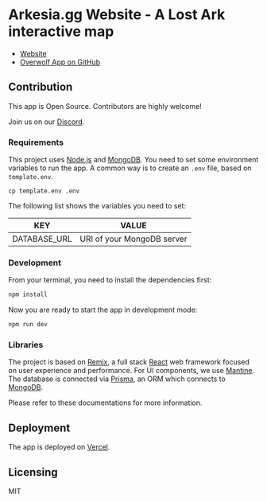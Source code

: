 # Arkesia.gg Website - A Lost Ark interactive map

- [Website](https://arkesia.gg)
- [Overwolf App on GitHub](https://github.com/lmachens/arkesia.gg-overwolf)

## Contribution

This app is Open Source. Contributors are highly welcome!

Join us on our [Discord](https://discord.com/invite/NTZu8Px).

### Requirements

This project uses [Node.js](https://nodejs.org/en/) and [MongoDB](https://www.mongodb.com/).
You need to set some environment variables to run the app. A common way is to create an `.env` file, based on `template.env`.

```
cp template.env .env
```

The following list shows the variables you need to set:

| KEY          | VALUE                      |
| ------------ | -------------------------- |
| DATABASE_URL | URI of your MongoDB server |

### Development

From your terminal, you need to install the dependencies first:

```sh
npm install
```

Now you are ready to start the app in development mode:

```sh
npm run dev
```

### Libraries

The project is based on [Remix](https://remix.run/), a full stack [React](https://reactjs.org/) web framework focused on user experience and performance.
For UI components, we use [Mantine](https://mantine.dev/).
The database is connected via [Prisma](https://www.prisma.io/), an ORM which connects to [MongoDB](https://www.mongodb.com/).

Please refer to these documentations for more information.

## Deployment

The app is deployed on [Vercel](https://vercel.com/).

## Licensing

MIT
